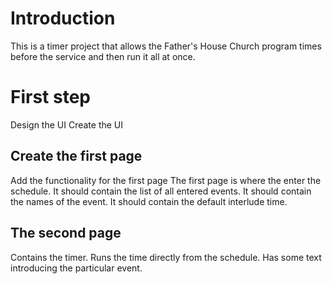 # Introduction

This is a timer project that allows the Father's House Church program times before the service and then run it all at once.

# First step

Design the UI
Create the UI

## Create the first page

Add the functionality for the first page
The first page is where the enter the schedule.
It should contain the list of all entered events.
It should contain the names of the event.
It should contain the default interlude time.

## The second page

Contains the timer.
Runs the time directly from the schedule.
Has some text introducing the particular event.
